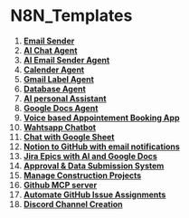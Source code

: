 # N8N_Templates

1. **[Email Sender](https://github.com/Ramla-Eman/N8N_Templates/blob/main/email_sender)** 
2. **[AI Chat Agent](https://github.com/Ramla-Eman/N8N_Templates/blob/main/ai_chat_agent)** 
3. **[AI Email Sender Agent](https://github.com/Ramla-Eman/N8N_Templates/blob/main/ai_email_sender_agent)** 
4. **[Calender Agent](https://github.com/Ramla-Eman/N8N_Templates/blob/main/calender-agent)** 
5. **[Gmail Label Agent](https://github.com/Ramla-Eman/N8N_Templates/blob/main/gmail_label_agent)** 
6. **[Database Agent](https://github.com/Ramla-Eman/N8N_Templates/blob/main/database_chat)**
7. **[AI personal Assistant](https://github.com/Ramla-Eman/N8N_Templates/blob/main/ai_personal_assistant)**
8. **[Google Docs Agent](https://github.com/Ramla-Eman/N8N_Templates/blob/main/google_docs)**
9. **[Voice based Appointement Booking App](https://github.com/Ramla-Eman/N8N_Templates/blob/main/voice_based_appointment_booking_system)**
10. **[Wahtsapp Chatbot](https://github.com/Ramla-Eman/N8N_Templates/blob/main/whatsApp_chatbot)**
11. **[Chat with Google Sheet](https://github.com/Ramla-Eman/N8N_Templates/blob/main/chat_with_google_sheet)**
12. **[Notion to GitHub with email notifications](https://github.com/Ramla-Eman/N8N_Templates/blob/main/notion_to_gitHub_with_email_notifications)**
13. **[Jira Epics with AI and Google Docs](https://github.com/Ramla-Eman/N8N_Templates/blob/main/jira_epics_with_ai_and_google_docs)**
14. **[Approval & Data Submission System](https://github.com/Ramla-Eman/N8N_Templates/blob/main/approval_%26_data_submission_system)**
15. **[Manage Construction Projects](https://github.com/Ramla-Eman/N8N_Templates/blob/main/manage_construction_projects)**
16. **[Github MCP server](https://github.com/Ramla-Eman/N8N_Templates/blob/main/github_mcp_server)**
17. **[Automate GitHub Issue Assignments](https://github.com/Ramla-Eman/N8N_Templates/blob/main/automate_gitHub_issue_assignments)**
18. **[Discord Channel Creation](https://github.com/Ramla-Eman/N8N_Templates/blob/main/discord_channel_creation)**

